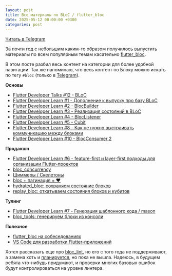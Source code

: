 ```yaml
---
layout: post
title: Все материалы по BLoC / flutter_bloc
date: 2025-05-12 00:00:00 +0300
categories: post
---
```


[Читать в Telegram](https://t.me/fluttermiddlepodcast/432)

За почти год с небольшим каким-то образом получилось выпустить материалы по всем популярным темам
касательно [flutter_bloc](https://pub.dev/packages/flutter_bloc).

В этом посте разбил весь контент на категории для более удобной навигации. Так же напоминаю, что весь контент по Блоку
можно искать по тегу `#bloc` (только в [Telegram](https://t.me/fluttermiddlepodcast)).

**Основы**

- [Flutter Developer Talks #12 - BLoC](https://t.me/fluttermiddlepodcast/172)
- [Flutter Developer Learn #1 - Дополнение к выпуску про базу BLoC](https://t.me/fluttermiddlepodcast/173)
- [Flutter Developer Learn #2 - BlocBuilder](https://t.me/fluttermiddlepodcast/229)
- [Flutter Developer Learn #3 - Реализация состояний в BLoC](https://t.me/fluttermiddlepodcast/267)
- [Flutter Developer Learn #4 - BlocListener](https://t.me/fluttermiddlepodcast/277)
- [Flutter Developer Learn #5 - Cubit](https://t.me/fluttermiddlepodcast/279)
- [Flutter Developer Learn #8 - Как не нужно выстраивать коммуникацию между блоками](https://t.me/fluttermiddlepodcast/300)
- [Flutter Developer Learn #10 - BlocConsumer 2](https://t.me/fluttermiddlepodcast/338)

**Продакшн**

- [Flutter Developer Learn #6 - feature-first и layer-first подходы для организации Flutter-проектов](https://t.me/fluttermiddlepodcast/281)
- [bloc_concurrency](https://t.me/fluttermiddlepodcast/379)
- [Шиммеры / Скелетоны](https://t.me/fluttermiddlepodcast/391)
- [bloc + пагинация = ❤️](https://t.me/fluttermiddlepodcast/421)
- [hydrated_bloc: сохраняем состояние блоков](https://t.me/fluttermiddlepodcast/426)
- [replay_bloc: откатываем состояния блоков и кубитов](https://t.me/fluttermiddlepodcast/427)

**Тулинг**

- [Flutter Developer Learn #7 - Генерация шаблонного кода / mason](https://t.me/fluttermiddlepodcast/297)
- [bloc_tools: генерируем блоки из консоли](https://t.me/fluttermiddlepodcast/423)

**Полезное**

- [flutter_bloc на собеседованиях](https://t.me/fluttermiddlepodcast/282)
- [VS Code для разработки Flutter-приложений](https://t.me/fluttermiddlepodcast/327)

Хотел рассказать еще про [bloc_lint](https://pub.dev/packages/bloc_lint), но его с того года не поддерживают, а замена
хоть и [планируется](https://github.com/felangel/bloc/pull/4278), но пока не вышла. Надеюсь, в будущем ребята что-нибудь
придумают, и проверки многих базовых ошибок будут контролироваться на уровне линтера.
